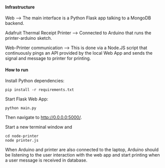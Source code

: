 #### Infrastructure
Web -->
  The main interface is a Python Flask app talking to a MongoDB backend.

Adafruit Thermal Receipt Printer -->
  Connected to Arduino that runs the printer-arduino sketch.

Web-Printer communication -->
  This is done via a Node.JS script that continuously pings an API provided
  by the local Web App and sends the signal and message to printer for printing.

#### How to run

Install Python dependencies:

```shell
pip install -r requirements.txt

```

Start Flask Web App:

```shell
python main.py
```
Then navigate to http://0.0.0.0:5000/.

Start a new terminal window and

```shell
cd node-printer
node printer.js
```
When Arduino and printer are also connected to the laptop,
Arduino should be listening to the user interaction with the
web app and start printing when a user message is received in database.
